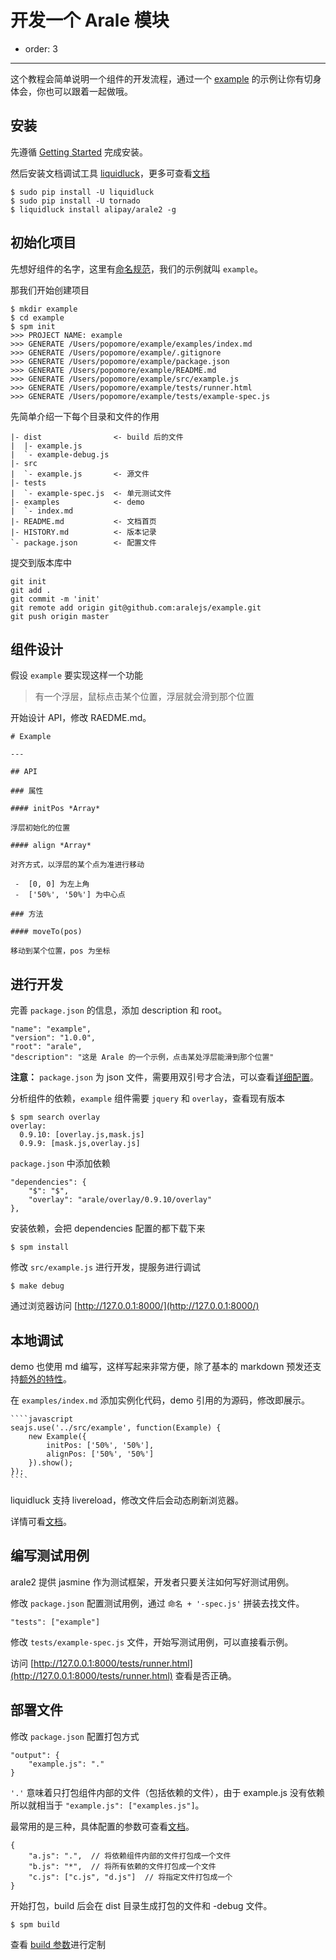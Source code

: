# 开发一个 Arale 模块

- order: 3

---

这个教程会简单说明一个组件的开发流程，通过一个 [example](https://github.com/aralejs/example) 的示例让你有切身体会，你也可以跟着一起做哦。

## 安装

先遵循 [Getting Started](getting-started.html) 完成安装。

然后安装文档调试工具 [liquidluck](https://github.com/lepture/liquidluck)，更多可查看[文档](https://github.com/aralejs/liquidluck-theme-arale2)

```
$ sudo pip install -U liquidluck
$ sudo pip install -U tornado
$ liquidluck install alipay/arale2 -g
```

    
## 初始化项目

先想好组件的名字，这里有[命名规范](https://github.com/alipay/arale/wiki/%E6%96%87%E4%BB%B6%E5%91%BD%E5%90%8D%E4%B8%8E%E7%9B%AE%E5%BD%95%E7%BB%93%E6%9E%84)，我们的示例就叫 `example`。

那我们开始创建项目

```
$ mkdir example
$ cd example
$ spm init
>>> PROJECT NAME: example
>>> GENERATE /Users/popomore/example/examples/index.md
>>> GENERATE /Users/popomore/example/.gitignore
>>> GENERATE /Users/popomore/example/package.json
>>> GENERATE /Users/popomore/example/README.md
>>> GENERATE /Users/popomore/example/src/example.js
>>> GENERATE /Users/popomore/example/tests/runner.html
>>> GENERATE /Users/popomore/example/tests/example-spec.js
```

先简单介绍一下每个目录和文件的作用

```
|- dist                <- build 后的文件
|  |- example.js
|  `- example-debug.js
|- src
|  `- example.js       <- 源文件
|- tests
|  `- example-spec.js  <- 单元测试文件
|- examples            <- demo
|  `- index.md       
|- README.md           <- 文档首页
|- HISTORY.md          <- 版本记录
`- package.json        <- 配置文件
```

提交到版本库中
 
```
git init
git add .
git commit -m 'init'
git remote add origin git@github.com:aralejs/example.git
git push origin master
```

## 组件设计

假设 `example` 要实现这样一个功能

> 有一个浮层，鼠标点击某个位置，浮层就会滑到那个位置

开始设计 API，修改 RAEDME.md。

    # Example
        
    ---
    
    ## API
    
    ### 属性
    
    #### initPos *Array*
    
    浮层初始化的位置
    
    #### align *Array*
    
    对齐方式，以浮层的某个点为准进行移动
    
     -  [0, 0] 为左上角
     -  ['50%', '50%'] 为中心点
    
    ### 方法
    
    #### moveTo(pos)
    
    移动到某个位置，pos 为坐标

## 进行开发

完善 `package.json` 的信息，添加 description 和 root。

    "name": "example",
    "version": "1.0.0",
    "root": "arale",
    "description": "这是 Arale 的一个示例，点击某处浮层能滑到那个位置"
    
**注意：** `package.json` 为 json 文件，需要用双引号才合法，可以查看[详细配置](https://github.com/seajs/spm/wiki/package.json)。
    
分析组件的依赖，`example` 组件需要 `jquery` 和 `overlay`，查看现有版本

```
$ spm search overlay
overlay:
  0.9.10: [overlay.js,mask.js]
  0.9.9: [mask.js,overlay.js]
```

`package.json` 中添加依赖

```
"dependencies": {
    "$": "$",
    "overlay": "arale/overlay/0.9.10/overlay"
},
```

安装依赖，会把 dependencies 配置的都下载下来

```
$ spm install
```
    
修改 `src/example.js` 进行开发，提服务进行调试

```
$ make debug
```

通过浏览器访问 [http://127.0.0.1:8000/](http://127.0.0.1:8000/)

## 本地调试

demo 也使用 md 编写，这样写起来非常方便，除了基本的 markdown 预发还支持[额外的特性](https://github.com/aralejs/liquidluck-theme-arale2#%E6%96%87%E6%A1%A3%E7%BC%96%E8%BE%91)。

在 `examples/index.md` 添加实例化代码，demo 引用的为源码，修改即展示。

    ````javascript
    seajs.use('../src/example', function(Example) {
        new Example({
            initPos: ['50%', '50%'],
            alignPos: ['50%', '50%']
        }).show();
    });
    ````

liquidluck 支持 livereload，修改文件后会动态刷新浏览器。

详情可看[文档](local-development.html)。

## 编写测试用例

arale2 提供 jasmine 作为测试框架，开发者只要关注如何写好测试用例。

修改 `package.json` 配置测试用例，通过 `命名 + '-spec.js'` 拼装去找文件。

```
"tests": ["example"]
```

修改 `tests/example-spec.js` 文件，开始写测试用例，可以直接看示例。

访问 [http://127.0.0.1:8000/tests/runner.html](http://127.0.0.1:8000/tests/runner.html) 查看是否正确。

## 部署文件

修改 `package.json` 配置打包方式

```
"output": {
    "example.js": "."
}
```

`'.'` 意味着只打包组件内部的文件（包括依赖的文件），由于 example.js 没有依赖所以就相当于 `"example.js": ["examples.js"]`。

最常用的是三种，具体配置的参数可查看[文档](https://github.com/seajs/spm/wiki/package.json-:-output)。

```
{
    "a.js": ".",  // 将依赖组件内部的文件打包成一个文件
    "b.js": "*",  // 将所有依赖的文件打包成一个文件
    "c.js": ["c.js", "d.js"]  // 将指定文件打包成一个
}
```

开始打包，build 后会在 dist 目录生成打包的文件和 -debug 文件。

```
$ spm build
```

查看 [build 参数](https://github.com/seajs/spm/wiki/%E5%91%BD%E4%BB%A4%E8%A1%8C%E5%8F%82%E6%95%B0)进行定制



